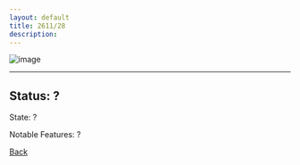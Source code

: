 ```yaml
---
layout: default
title: 2611/28
description: 
---
```

![image]()

* * *

## Status: ?

State: ?

Notable Features: ?

[Back](/./forest/bunker.html)
